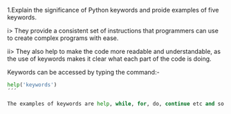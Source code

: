 1.Explain the significance of Python keywords and proide examples of five keywords.  

 i>   They provide a consistent set of instructions that programmers can use to create complex programs with ease.  

 ii>  They also help to make the code more readable and understandable, as the use of keywords makes it clear what each part of the code is doing.  
 
 Keywords can be accessed by typing the command:-  

```python
help('keywords') 
´´´

The examples of keywords are help, while, for, do, continue etc and so on.     
    